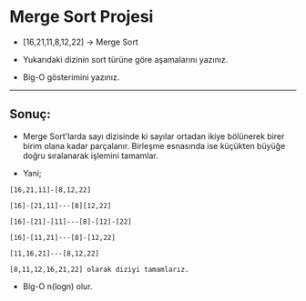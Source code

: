 # Merge Sort Projesi

* [16,21,11,8,12,22] -> Merge Sort

* Yukarıdaki dizinin sort türüne göre aşamalarını yazınız.
* Big-O gösterimini yazınız.
----
## Sonuç:

* Merge Sort'larda sayı dizisinde ki sayılar ortadan ikiye bölünerek birer birim olana kadar parçalanır. Birleşme esnasında ise küçükten büyüğe doğru sıralanarak işlemini tamamlar.

* Yani;
```
[16,21,11]-[8,12,22]

[16]-[21,11]---[8][12,22]

[16]-[21]-[11]---[8]-[12]-[22]

[16]-[11,21]---[8]-[12,22]

[11,16,21]---[8,12,22]

[8,11,12,16,21,22] olarak diziyi tamamlarız.
````

* Big-O n(logn) olur.